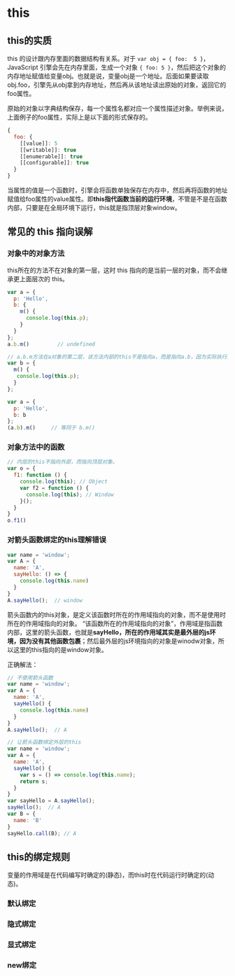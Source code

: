 # this

## this的实质

this 的设计跟内存里面的数据结构有关系。对于 `var obj = { foo:  5 }`，JavaScript 引擎会先在内存里面，生成一个对象 `{ foo: 5 }`，然后把这个对象的内存地址赋值给变量obj。也就是说，变量obj是一个地址。后面如果要读取obj.foo，引擎先从obj拿到内存地址，然后再从该地址读出原始的对象，返回它的foo属性。

原始的对象以字典结构保存，每一个属性名都对应一个属性描述对象。举例来说，上面例子的foo属性，实际上是以下面的形式保存的。

```js
{
  foo: {
    [[value]]: 5
    [[writable]]: true
    [[enumerable]]: true
    [[configurable]]: true
  }
}
```

当属性的值是一个函数时，引擎会将函数单独保存在内存中，然后再将函数的地址赋值给foo属性的value属性。即**this指代函数当前的运行环境**，不管是不是在函数内部，只要是在全局环境下运行，this就是指顶层对象window。


## 常见的 this 指向误解

### 对象中的对象方法

this所在的方法不在对象的第一层，这时 this 指向的是当前一层的对象，而不会继承更上面层次的 this。

```js
var a = {
  p: 'Hello',
  b: {
    m() {
      console.log(this.p);  
    }
  }
};
a.b.m()         // undefined

// a.b.m方法在a对象的第二层，该方法内部的this不是指向a，而是指向a.b，因为实际执行的是下面的代码。
var b = {
  m() {
   console.log(this.p);
  }
};

var a = {
  p: 'Hello',
  b: b
};
(a.b).m()     // 等同于 b.m()
```

### 对象方法中的函数

```js
// 内层的this不指向外部，而指向顶层对象。
var o = {
  f1: function () {
    console.log(this); // Object
    var f2 = function () {
      console.log(this); // Window
    }();
  }
}
o.f1()
```

### 对箭头函数绑定的this理解错误

```js
var name = 'window';
var A = {
  name: 'A',
  sayHello: () => {
    console.log(this.name)
  }
}
A.sayHello();  // window
```

箭头函数内的this对象，是定义该函数时所在的作用域指向的对象，而不是使用时所在的作用域指向的对象。
“该函数所在的作用域指向的对象”，作用域是指函数内部，这里的箭头函数，也就是**sayHello，所在的作用域其实是最外层的js环境，因为没有其他函数包裹**；然后最外层的js环境指向的对象是winodw对象，所以这里的this指向的是window对象。

正确解法：

```js
// 不使用箭头函数
var name = 'window';
var A = {
  name: 'A',
  sayHello() {
    console.log(this.name)
  }
}
A.sayHello();  // A
```
```js
// 让箭头函数绑定外层的this
var name = 'window';
var A = {
  name: 'A',
  sayHello() {
    var s = () => console.log(this.name);
    return s;
  }
}
var sayHello = A.sayHello();
sayHello();  // A 
var B = {
  name: 'B'
}
sayHello.call(B); // A
```

## this的绑定规则

变量的作用域是在代码编写时确定的(静态)，而this时在代码运行时确定的(动态)。

### 默认绑定

### 隐式绑定

### 显式绑定

### new绑定
